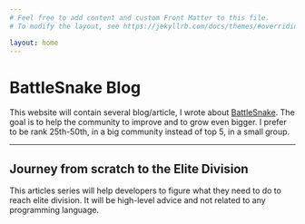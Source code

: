 ```yaml
---
# Feel free to add content and custom Front Matter to this file.
# To modify the layout, see https://jekyllrb.com/docs/themes/#overriding-theme-defaults

layout: home
---
```



# BattleSnake Blog

This website will contain several blog/article, I wrote about [BattleSnake](https://play.battlesnake.com). The goal is to help the community to improve and to grow even bigger. I prefer to be rank 25th-50th, in a big community  instead of top 5, in a small group.

---


## Journey  from scratch to the Elite Division

This articles series will help developers to figure what they need to do to reach elite division. It will be high-level advice and not related to any programming language.